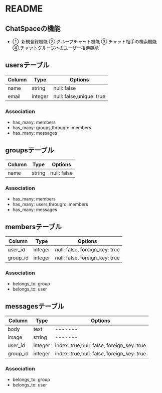 # README


## ChatSpaceの機能
- ①. 新規登録機能 ②.グループチャット機能 ③.チャット相手の検索機能 ④.チャットグループへのユーザー招待機能


## usersテーブル
|Column|Type|Options|
|------|----|-------|
|name|string|null: false|
|email|integer|null: false,unique: true|

### Association
- has_many: members
- has_many: groups,through: :members
- has_many: messages

## groupsテーブル
|Column|Type|Options|
|------|----|-------|
|name|string|null: false|

### Association
- has_many: members
- has_many: users,through: :members
- has_many: messages

## membersテーブル
|Column|Type|Options|
|------|----|-------|
|user_id|integer|null: false, foreign_key: true|
|group_id|integer|null: false, foreign_key: true|

### Association
- belongs_to: group
- belongs_to: user

## messagesテーブル
|Column|Type|Options|
|------|----|-------|
|body|text|-------|
|image|string |-------|
|user_id|integer|index: true,null: false, foreign_key: true
|group_id|integer|index: true,null: false, foreign_key: true

### Association
- belongs_to: group
- belongs_to: user
